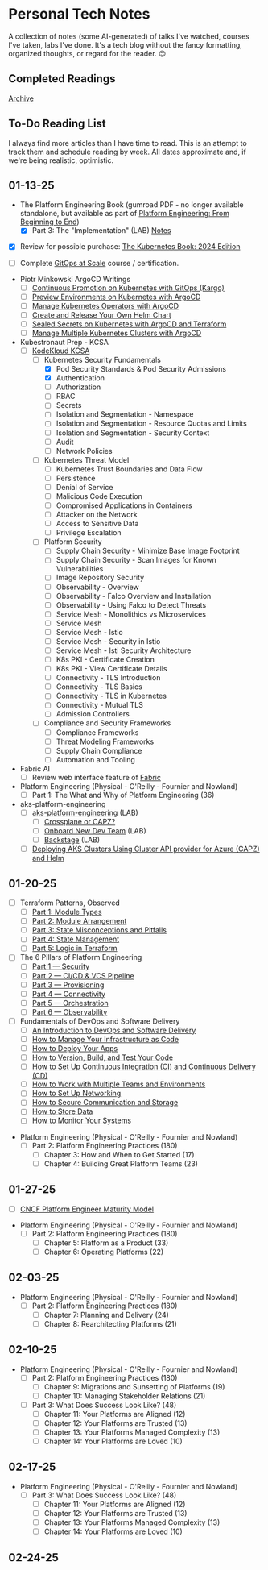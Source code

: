 # Personal Tech Notes

A collection of notes (some AI-generated) of talks I've watched, courses I've taken, labs I've done. It's a tech blog without the fancy formatting, organized thoughts, or regard for the reader. :blush:

## Completed Readings

[Archive](./ARCHIVE.md)

## To-Do Reading List

I always find more articles than I have time to read. This is an attempt to track them and schedule reading by week. All dates approximate and, if we're being realistic, optimistic.

## 01-13-25

- The Platform Engineering Book (gumroad PDF - no longer available standalone, but available as part of [Platform Engineering: From Beginning to End](https://thenjdevopsguy.gumroad.com/l/perealworld))
   - [X] Part 3: The "Implementation" (LAB) [Notes](./book_notes/Michael_Levan_-_The_Platform_Engineering_Book/3_the_implementation.md)

- [X] Review for possible purchase: [The Kubernetes Book: 2024 Edition](https://www.amazon.com/Kubernetes-Book-Version-November-2018-ebook/dp/B072TS9ZQZ/ref=sr_1_1?)

- [ ] Complete [GitOps at Scale](https://learning.codefresh.io/course/gitops-scale) course / certification.

- Piotr Minkowski ArgoCD Writings
   - [ ] [Continuous Promotion on Kubernetes with GitOps (Kargo)](https://piotrminkowski.com/2025/01/14/continuous-promotion-on-kubernetes-with-gitops/)
   - [ ] [Preview Environments on Kubernetes with ArgoCD](https://piotrminkowski.com/2023/06/19/preview-environments-on-kubernetes-with-argocd/)
   - [ ] [Manage Kubernetes Operators with ArgoCD](https://piotrminkowski.com/2023/05/05/manage-kubernetes-operators-with-argocd/)
   - [ ] [Create and Release Your Own Helm Chart](https://piotrminkowski.com/2023/02/28/create-and-release-your-own-helm-chart/)
   - [ ] [Sealed Secrets on Kubernetes with ArgoCD and Terraform](https://piotrminkowski.com/2022/12/14/sealed-secrets-on-kubernetes-with-argocd-and-terraform/)
   - [ ] [Manage Multiple Kubernetes Clusters with ArgoCD](https://piotrminkowski.com/2022/12/09/manage-multiple-kubernetes-clusters-with-argocd/)

- Kubestronaut Prep - KCSA
   - [ ] [KodeKloud KCSA](https://learn.kodekloud.com/courses/kubernetes-and-cloud-native-security-associate-kcsa)
      - [ ] Kubernetes Security Fundamentals
         - [X] Pod Security Standards & Pod Security Admissions
         - [X] Authentication
         - [ ] Authorization
         - [ ] RBAC
         - [ ] Secrets
         - [ ] Isolation and Segmentation - Namespace
         - [ ] Isolation and Segmentation - Resource Quotas and Limits
         - [ ] Isolation and Segmentation - Security Context
         - [ ] Audit
         - [ ] Network Policies
      - [ ] Kubernetes Threat Model
         - [ ] Kubernetes Trust Boundaries and Data Flow
         - [ ] Persistence
         - [ ] Denial of Service
         - [ ] Malicious Code Execution
         - [ ] Compromised Applications in Containers
         - [ ] Attacker on the Network
         - [ ] Access to Sensitive Data
         - [ ] Privilege Escalation
      - [ ] Platform Security
         - [ ] Supply Chain Security - Minimize Base Image Footprint
         - [ ] Supply Chain Security - Scan Images for Known Vulnerabilities
         - [ ] Image Repository Security
         - [ ] Observability - Overview
         - [ ] Observability - Falco Overview and Installation
         - [ ] Observability - Using Falco to Detect Threats
         - [ ] Service Mesh - Monolithics vs Microservices
         - [ ] Service Mesh
         - [ ] Service Mesh - Istio
         - [ ] Service Mesh - Security in Istio
         - [ ] Service Mesh - Isti Security Architecture
         - [ ] K8s PKI - Certificate Creation
         - [ ] K8s PKI - View Certificate Details
         - [ ] Connectivity - TLS Introduction
         - [ ] Connectivity - TLS Basics
         - [ ] Connectivity - TLS in Kubernetes
         - [ ] Connectivity - Mutual TLS
         - [ ] Admission Controllers
      - [ ] Compliance and Security Frameworks
         - [ ] Compliance Frameworks
         - [ ] Threat Modeling Frameworks
         - [ ] Supply Chain Compliance
         - [ ] Automation and Tooling

- Fabric AI
   - [ ] Review web interface feature of [Fabric](https://github.com/danielmiessler/fabric)

- Platform Engineering (Physical - O'Reilly - Fournier and Nowland)
   - [ ] Part 1: The What and Why of Platform Engineering (36)

- aks-platform-engineering
   - [ ] [aks-platform-engineering](https://github.com/Azure-Samples/aks-platform-engineering) (LAB)
      - [ ] [Crossplane or CAPZ?](https://github.com/Azure-Samples/aks-platform-engineering/blob/main/docs/capz-or-crossplane.md)
      - [ ] [Onboard New Dev Team](https://github.com/Azure-Samples/aks-platform-engineering/blob/main/docs/Onboard-New-Dev-Team.md) (LAB)
      - [ ] [Backstage](https://github.com/Azure-Samples/aks-platform-engineering/blob/main/docs/backstage.md) (LAB)
   - [ ] [Deploying AKS Clusters Using Cluster API provider for Azure (CAPZ) and Helm](https://www.youtube.com/watch?v=ondiKVYZ1W0)

## 01-20-25

- [ ] Terraform Patterns, Observed
   - [ ] [Part 1: Module Types](https://medium.com/devoops-discourse/terraform-observed-part-1-module-types-9dec5aa9dc9f)
   - [ ] [Part 2: Module Arrangement](https://medium.com/devoops-discourse/terraform-observed-part-2-module-arrangement-109d2cf517e1)
   - [ ] [Part 3: State Misconceptions and Pitfalls](https://medium.com/devoops-discourse/terraform-patterns-observed-part-3-state-misconceptions-pitfalls-e051ca1b7be9)
   - [ ] [Part 4: State Management](https://medium.com/devoops-discourse/terraform-patterns-observed-part-4-state-management-dccec970f554)
   - [ ] [Part 5: Logic in Terraform](https://medium.com/devoops-discourse/terraform-patterns-observed-part-5-logic-in-terraform-a0b1207b3a56)

- [ ] The 6 Pillars of Platform Engineering
   - [ ] [Part 1 — Security](https://thenewstack.io/the-6-pillars-of-platform-engineering-part-1-security/)
   - [ ] [Part 2 — CI/CD & VCS Pipeline](https://thenewstack.io/the-6-pillars-of-platform-engineering-part-2-ci-cd-vcs-pipeline/)
   - [ ] [Part 3 — Provisioning](https://thenewstack.io/the-pillars-of-platform-engineering-part-3-provisioning/)
   - [ ] [Part 4 — Connectivity](https://thenewstack.io/the-pillars-of-platform-engineering-part-4-connectivity/)
   - [ ] [Part 5 — Orchestration](https://thenewstack.io/the-pillars-of-platform-engineering-part-5-orchestration/)
   - [ ] [Part 6 — Observability](https://thenewstack.io/the-pillars-of-platform-engineering-part-6-observability/)

- [ ] Fundamentals of DevOps and Software Delivery
   - [ ] [An Introduction to DevOps and Software Delivery](https://new.gruntwork.io/fundamentals-of-devops/introduction-to-devops-and-software-delivery#how_to_deploy_your_app)
   - [ ] [How to Manage Your Infrastructure as Code](https://new.gruntwork.io/fundamentals-of-devops/how-to-manage-your-infrastructure-as-code#how_to_manage_your_infra_as_code)
   - [ ] [How to Deploy Your Apps](https://new.gruntwork.io/fundamentals-of-devops/deploying-apps-orchestration-vms-containers-serverless#how_to_deploy_many_apps)
   - [ ] [How to Version, Build, and Test Your Code](https://new.gruntwork.io/fundamentals-of-devops/testing-your-systems#how_to_version_build_test)
   - [ ] [How to Set Up Continuous Integration (CI) and Continuous Delivery (CD)](https://new.gruntwork.io/fundamentals-of-devops/setup-ci-cd#how_to_set_up_ci_cd)
   - [ ] [How to Work with Multiple Teams and Environments](https://new.gruntwork.io/fundamentals-of-devops/work-with-teams-and-environments#how_to_work_with_multiple_teams)
   - [ ] [How to Set Up Networking](https://new.gruntwork.io/fundamentals-of-devops/setup-networking-vpc-vpn-dns#how_to_set_up_networking)
   - [ ] [How to Secure Communication and Storage](https://new.gruntwork.io/fundamentals-of-devops/manage-authentication-authorization-secrets#how_to_manage_auth_and_secrets)
   - [ ] [How to Store Data](https://new.gruntwork.io/fundamentals-of-devops/store-data-sql-nosql-queues-warehouses-file-stores#how_to_store_data)
   - [ ] [How to Monitor Your Systems](https://new.gruntwork.io/fundamentals-of-devops/monitor-your-systems-metrics-logs-alerts-observability#how_to_monitor_your_systems)

- Platform Engineering (Physical - O'Reilly - Fournier and Nowland)
   - [ ] Part 2: Platform Engineering Practices (180)
      - [ ] Chapter 3: How and When to Get Started (17)
      - [ ] Chapter 4: Building Great Platform Teams (23)

## 01-27-25

- [ ] [CNCF Platform Engineer Maturity Model](https://tag-app-delivery.cncf.io/whitepapers/platform-eng-maturity-model/)

- Platform Engineering (Physical - O'Reilly - Fournier and Nowland)
   - [ ] Part 2: Platform Engineering Practices (180)
      - [ ] Chapter 5: Platform as a Product (33)
      - [ ] Chapter 6: Operating Platforms (22)

## 02-03-25

- Platform Engineering (Physical - O'Reilly - Fournier and Nowland)
   - [ ] Part 2: Platform Engineering Practices (180)
      - [ ] Chapter 7: Planning and Delivery (24)
      - [ ] Chapter 8: Rearchitecting Platforms (21)

## 02-10-25

- Platform Engineering (Physical - O'Reilly - Fournier and Nowland)
   - [ ] Part 2: Platform Engineering Practices (180)
      - [ ] Chapter 9: Migrations and Sunsetting of Platforms (19)
      - [ ] Chapter 10: Managing Stakeholder Relations (21)
   - [ ] Part 3: What Does Success Look Like? (48)
      - [ ] Chapter 11: Your Platforms are Aligned (12)
      - [ ] Chapter 12: Your Platforms are Trusted (13)
      - [ ] Chapter 13: Your Platforms Managed Complexity (13)
      - [ ] Chapter 14: Your Platforms are Loved (10)

## 02-17-25

- Platform Engineering (Physical - O'Reilly - Fournier and Nowland)
   - [ ] Part 3: What Does Success Look Like? (48)
      - [ ] Chapter 11: Your Platforms are Aligned (12)
      - [ ] Chapter 12: Your Platforms are Trusted (13)
      - [ ] Chapter 13: Your Platforms Managed Complexity (13)
      - [ ] Chapter 14: Your Platforms are Loved (10)

## 02-24-25
